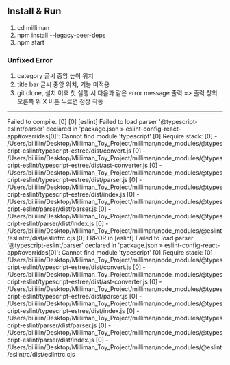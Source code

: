 ## Install & Run

1. cd milliman
2. npm install --legacy-peer-deps
3. npm start


### Unfixed Error
1. category 글씨 중앙 높이 위치
2. title bar 글씨 중앙 위치, 기능 미적용
3. git clone, 설치 이후 첫 실행 시 다음과 같은 error message 출력 => 출력 창의 오른쪽 위 X 버튼 누르면 정상 작동
---
Failed to compile.
[0] 
[0] [eslint] Failed to load parser '@typescript-eslint/parser' declared in 'package.json » eslint-config-react-app#overrides[0]': Cannot find module 'typescript'
[0] Require stack:
[0] - /Users/biiiiiin/Desktop/Milliman_Toy_Project/milliman/node_modules/@typescript-eslint/typescript-estree/dist/convert.js
[0] - /Users/biiiiiin/Desktop/Milliman_Toy_Project/milliman/node_modules/@typescript-eslint/typescript-estree/dist/ast-converter.js
[0] - /Users/biiiiiin/Desktop/Milliman_Toy_Project/milliman/node_modules/@typescript-eslint/typescript-estree/dist/parser.js
[0] - /Users/biiiiiin/Desktop/Milliman_Toy_Project/milliman/node_modules/@typescript-eslint/typescript-estree/dist/index.js
[0] - /Users/biiiiiin/Desktop/Milliman_Toy_Project/milliman/node_modules/@typescript-eslint/parser/dist/parser.js
[0] - /Users/biiiiiin/Desktop/Milliman_Toy_Project/milliman/node_modules/@typescript-eslint/parser/dist/index.js
[0] - /Users/biiiiiin/Desktop/Milliman_Toy_Project/milliman/node_modules/@eslint/eslintrc/dist/eslintrc.cjs
[0] ERROR in [eslint] Failed to load parser '@typescript-eslint/parser' declared in 'package.json » eslint-config-react-app#overrides[0]': Cannot find module 'typescript'
[0] Require stack:
[0] - /Users/biiiiiin/Desktop/Milliman_Toy_Project/milliman/node_modules/@typescript-eslint/typescript-estree/dist/convert.js
[0] - /Users/biiiiiin/Desktop/Milliman_Toy_Project/milliman/node_modules/@typescript-eslint/typescript-estree/dist/ast-converter.js
[0] - /Users/biiiiiin/Desktop/Milliman_Toy_Project/milliman/node_modules/@typescript-eslint/typescript-estree/dist/parser.js
[0] - /Users/biiiiiin/Desktop/Milliman_Toy_Project/milliman/node_modules/@typescript-eslint/typescript-estree/dist/index.js
[0] - /Users/biiiiiin/Desktop/Milliman_Toy_Project/milliman/node_modules/@typescript-eslint/parser/dist/parser.js
[0] - /Users/biiiiiin/Desktop/Milliman_Toy_Project/milliman/node_modules/@typescript-eslint/parser/dist/index.js
[0] - /Users/biiiiiin/Desktop/Milliman_Toy_Project/milliman/node_modules/@eslint/eslintrc/dist/eslintrc.cjs